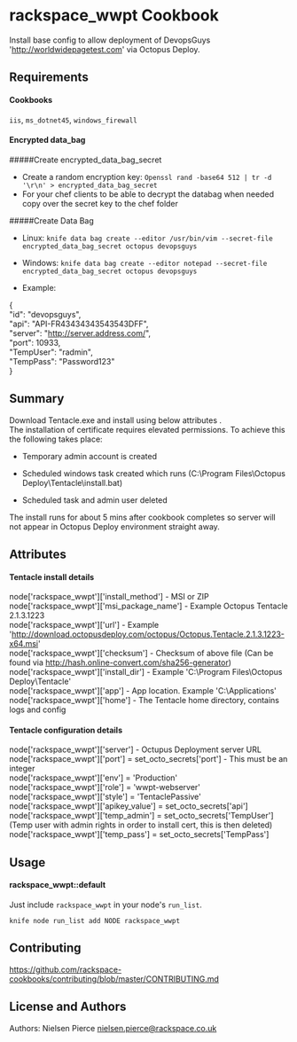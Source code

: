 rackspace_wwpt Cookbook
=================
Install base config to allow deployment of DevopsGuys 'http://worldwidepagetest.com' via Octopus Deploy.

Requirements
------------

#### Cookbooks
`iis`, `ms_dotnet45`, `windows_firewall`

#### Encrypted data_bag

#####Create encrypted_data_bag_secret

- Create a random encryption key: `Openssl rand -base64 512 | tr -d '\r\n' > encrypted_data_bag_secret`
- For your chef clients to be able to decrypt the databag when needed copy over the secret key to the chef folder

#####Create Data Bag 

- Linux: `knife data bag create --editor /usr/bin/vim --secret-file encrypted_data_bag_secret octopus devopsguys`
- Windows: `knife data bag create --editor notepad --secret-file encrypted_data_bag_secret octopus devopsguys`  

- Example: 

{  
"id": "devopsguys",  
"api": "API-FR43434343543543DFF",  
"server": "http://server.address.com/",  
"port": 10933,  
"TempUser": "radmin",  
"TempPass": "Password123"  
}

Summary
-------
Download Tentacle.exe and install using below attributes  .  
The installation of certificate requires elevated permissions. To achieve this the following takes place:  

- Temporary admin account is created 
  
- Scheduled windows task created which runs (C:\Program Files\Octopus Deploy\Tentacle\install.bat)

- Scheduled task and admin user deleted

The install runs for about 5 mins after cookbook completes so server will not appear in Octopus Deploy environment straight away.

Attributes
----------

#### Tentacle install details
node['rackspace_wwpt']['install_method'] - MSI or ZIP  
node['rackspace_wwpt']['msi_package_name'] - Example Octopus Tentacle 2.1.3.1223  
node['rackspace_wwpt']['url'] - Example 'http://download.octopusdeploy.com/octopus/Octopus.Tentacle.2.1.3.1223-x64.msi'  
node['rackspace_wwpt']['checksum']  - Checksum of above file (Can be found via http://hash.online-convert.com/sha256-generator)  
node['rackspace_wwpt']['install_dir'] - Example 'C:\Program Files\Octopus Deploy\Tentacle'  
node['rackspace_wwpt']['app'] - App location. Example 'C:\Applications'  
node['rackspace_wwpt']['home'] - The Tentacle home directory, contains logs and config

#### Tentacle configuration details
node['rackspace_wwpt']['server'] - Octupus Deployment server URL  
node['rackspace_wwpt']['port'] = set_octo_secrets['port'] - This must be an integer  
node['rackspace_wwpt']['env'] = 'Production'  
node['rackspace_wwpt']['role'] = 'wwpt-webserver'  
node['rackspace_wwpt']['style'] = 'TentaclePassive'  
node['rackspace_wwpt']['apikey_value'] = set_octo_secrets['api']  
node['rackspace_wwpt']['temp_admin'] = set_octo_secrets['TempUser'] (Temp user with admin rights in order to install cert,  this is then deleted)  
node['rackspace_wwpt']['temp_pass'] = set_octo_secrets['TempPass']  

Usage
-----
#### rackspace_wwpt::default

Just include `rackspace_wwpt` in your node's `run_list`.  

`knife node run_list add NODE rackspace_wwpt`  


Contributing
------------

https://github.com/rackspace-cookbooks/contributing/blob/master/CONTRIBUTING.md

License and Authors
-------------------
Authors: Nielsen Pierce <nielsen.pierce@rackspace.co.uk>
